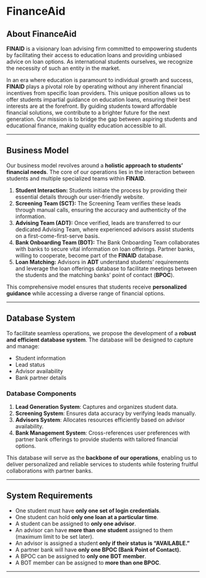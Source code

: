 # FinanceAid

## About FinanceAid
**FINAID** is a visionary loan advising firm committed to empowering students by facilitating their access to education loans and providing unbiased advice on loan options. As international students ourselves, we recognize the necessity of such an entity in the market.

In an era where education is paramount to individual growth and success, **FINAID** plays a pivotal role by operating without any inherent financial incentives from specific loan providers. This unique position allows us to offer students impartial guidance on education loans, ensuring their best interests are at the forefront. By guiding students toward affordable financial solutions, we contribute to a brighter future for the next generation. Our mission is to bridge the gap between aspiring students and educational finance, making quality education accessible to all.

---

## Business Model
Our business model revolves around a **holistic approach to students’ financial needs**. The core of our operations lies in the interaction between students and multiple specialized teams within **FINAID**.

1. **Student Interaction:** Students initiate the process by providing their essential details through our user-friendly website.  
2. **Screening Team (SCT):** The Screening Team verifies these leads through manual calls, ensuring the accuracy and authenticity of the information.  
3. **Advising Team (ADT):** Once verified, leads are transferred to our dedicated Advising Team, where experienced advisors assist students on a first-come-first-serve basis.  
4. **Bank Onboarding Team (BOT):** The Bank Onboarding Team collaborates with banks to secure vital information on loan offerings. Partner banks, willing to cooperate, become part of the **FINAID** database.  
5. **Loan Matching:** Advisors in **ADT** understand students’ requirements and leverage the loan offerings database to facilitate meetings between the students and the matching banks’ point of contact (**BPOC**).  

This comprehensive model ensures that students receive **personalized guidance** while accessing a diverse range of financial options.

---

## Database System
To facilitate seamless operations, we propose the development of a **robust and efficient database system**. The database will be designed to capture and manage:

- Student information
- Lead status
- Advisor availability
- Bank partner details

### Database Components
1. **Lead Generation System**: Captures and organizes student data.
2. **Screening System**: Ensures data accuracy by verifying leads manually.
3. **Advisors System**: Allocates resources efficiently based on advisor availability.
4. **Bank Management System**: Cross-references user preferences with partner bank offerings to provide students with tailored financial options.

This database will serve as the **backbone of our operations**, enabling us to deliver personalized and reliable services to students while fostering fruitful collaborations with partner banks.

---

## System Requirements
- One student must have **only one set of login credentials**.
- One student can hold **only one loan at a particular time**.
- A student can be assigned to **only one advisor**.
- An advisor can have **more than one student** assigned to them (maximum limit to be set later).
- An advisor is assigned a student **only if their status is “AVAILABLE.”**
- A partner bank will have **only one BPOC (Bank Point of Contact).**
- A BPOC can be assigned to **only one BOT member**.
- A BOT member can be assigned to **more than one BPOC**.

---

